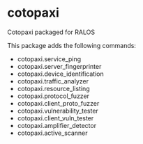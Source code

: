 # cotopaxi
Cotopaxi packaged for RALOS

This package adds the following commands:

- cotopaxi.service_ping
- cotopaxi.server_fingerprinter
- cotopaxi.device_identification
- cotopaxi.traffic_analyzer
- cotopaxi.resource_listing
- cotopaxi.protocol_fuzzer
- cotopaxi.client_proto_fuzzer
- cotopaxi.vulnerability_tester
- cotopaxi.client_vuln_tester
- cotopaxi.amplifier_detector
- cotopaxi.active_scanner
